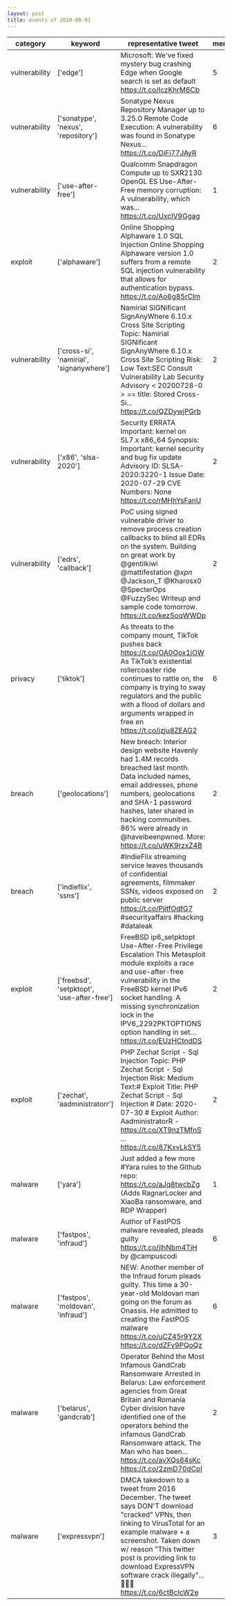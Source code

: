 ```yaml
---
layout: post
title: events of 2020-08-01
---
```


|category|keyword|representative tweet|mentioned|
|-|-|-|-|
|vulnerability|['edge']|Microsoft: We've fixed mystery bug crashing Edge when Google search is set as default https://t.co/IczKhrM6Cb|5|
|vulnerability|['sonatype', 'nexus', 'repository']|Sonatype Nexus Repository Manager up to 3.25.0 Remote Code Execution: A vulnerability was found in Sonatype Nexus… https://t.co/DiFj77JAyR|6|
|vulnerability|['use-after-free']|Qualcomm Snapdragon Compute up to SXR2130 OpenGL ES Use-After-Free memory corruption: A vulnerability, which was… https://t.co/UxcIV9Ggag|1|
|exploit|['alphaware']|Online Shopping Alphaware 1.0 SQL Injection Online Shopping Alphaware version 1.0 suffers from a remote SQL injection vulnerability that allows for authentication bypass. https://t.co/Ao6g85rClm|2|
|vulnerability|['cross-si', 'namirial', 'signanywhere']|Namirial SIGNificant SignAnyWhere 6.10.x Cross Site Scripting Topic: Namirial SIGNificant SignAnyWhere 6.10.x Cross Site Scripting Risk: Low Text:SEC Consult Vulnerability Lab Security Advisory &lt; 20200728-0 &gt; == title: Stored Cross-Si... https://t.co/QZDywjPGrb|2|
|vulnerability|['x86', 'slsa-2020']|Security ERRATA Important: kernel on SL7.x x86_64 Synopsis: Important: kernel security and bug fix update Advisory ID: SLSA-2020:3220-1 Issue Date: 2020-07-29 CVE Numbers: None https://t.co/rMHhYsFanU|2|
|vulnerability|['edrs', 'callback']|PoC using signed vulnerable driver to remove process creation callbacks to blind all EDRs on the system. Building on great work by @gentilkiwi @mattifestation @_xpn_  @Jackson_T @Kharosx0 @SpecterOps @FuzzySec  Writeup and sample code tomorrow. https://t.co/kez5oqWWDp|2|
|privacy|['tiktok']|As threats to the company mount, TikTok pushes back https://t.co/OA0Oox1jOW As TikTok’s existential rollercoaster ride continues to rattle on, the company is trying to sway regulators and the public with a flood of dollars and arguments wrapped in free en https://t.co/jzju8ZEAG2|6|
|breach|['geolocations']|New breach: Interior design website Havenly had 1.4M records breached last month. Data included names, email addresses, phone numbers, geolocations and SHA-1 password hashes, later shared in hacking communities. 86% were already in @haveibeenpwned. More: https://t.co/uWK9rzxZ4B|2|
|breach|['indieflix', 'ssns']|#IndieFlix streaming service leaves thousands of confidential agreements, filmmaker SSNs, videos exposed on public server https://t.co/PjitfOdfG7 #securityaffairs #hacking #dataleak|2|
|exploit|['freebsd', 'setpktopt', 'use-after-free']|FreeBSD ip6_setpktopt Use-After-Free Privilege Escalation This Metasploit module exploits a race and use-after-free vulnerability in the FreeBSD kernel IPv6 socket handling. A missing synchronization lock in the IPV6_2292PKTOPTIONS option handling in set… https://t.co/EUzHCtndDS|2|
|exploit|['zechat', 'aadministratorr']|PHP Zechat Script - Sql Injection Topic: PHP Zechat Script - Sql Injection Risk: Medium Text:# Exploit Title: PHP Zechat Script - Sql Injection  # Date: 2020-07-30  # Exploit Author: AadministratorR - https://t.co/XT9nzTMfnS ... https://t.co/87KxvLkSY5|2|
|malware|['yara']|Just added a few more #Yara rules to the Github repo: https://t.co/aJq8twcbZg (Adds RagnarLocker and XiaoBa ransomware, and RDP Wrapper)|1|
|malware|['fastpos', 'infraud']|Author of FastPOS malware revealed, pleads guilty https://t.co/jlhNbm4TjH by @campuscodi|6|
|malware|['fastpos', 'moldovan', 'infraud']|NEW: Another member of the Infraud forum pleads guilty. This time a 30-year-old Moldovan man going on the forum as Onassis.  He admitted to creating the FastPOS malware  https://t.co/uCZ45r9Y2X https://t.co/dZFv9PQoQz|6|
|malware|['belarus', 'gandcrab']|Operator Behind the Most Infamous GandCrab Ransomware Arrested in Belarus: Law enforcement agencies from Great Britain and Romania Cyber division have identified one of the operators behind the infamous GandCrab Ransomware attack. The Man who has been… https://t.co/avXQs64sKc https://t.co/2zmD70dCpI|2|
|malware|['expressvpn']|DMCA takedown to a tweet from 2016 December. The tweet says DON'T download "cracked" VPNs, then linking to VirusTotal for an example malware + a screenshot. Taken down w/ reason "This twitter post is providing link to download ExpressVPN software crack illegally"... 🤦‍♂️😫 https://t.co/6ctBcIcW2e|3|
